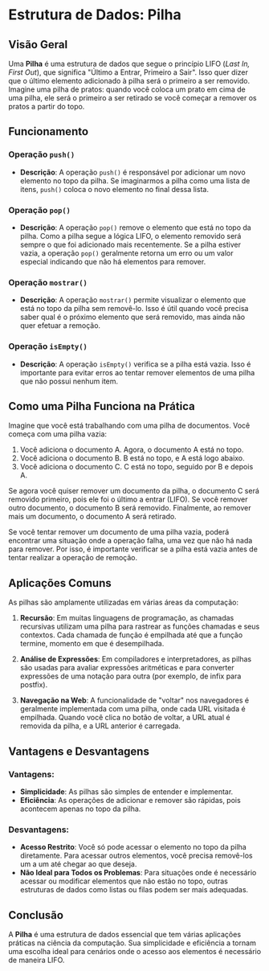 # Estrutura de Dados: Pilha

## Visão Geral

Uma **Pilha** é uma estrutura de dados que segue o princípio LIFO (*Last In, First Out*), que significa "Último a Entrar, Primeiro a Sair". Isso quer dizer que o último elemento adicionado à pilha será o primeiro a ser removido. Imagine uma pilha de pratos: quando você coloca um prato em cima de uma pilha, ele será o primeiro a ser retirado se você começar a remover os pratos a partir do topo.

## Funcionamento

### Operação `push()`
- **Descrição**: A operação `push()` é responsável por adicionar um novo elemento no topo da pilha. Se imaginarmos a pilha como uma lista de itens, `push()` coloca o novo elemento no final dessa lista.

### Operação `pop()`
- **Descrição**: A operação `pop()` remove o elemento que está no topo da pilha. Como a pilha segue a lógica LIFO, o elemento removido será sempre o que foi adicionado mais recentemente. Se a pilha estiver vazia, a operação `pop()` geralmente retorna um erro ou um valor especial indicando que não há elementos para remover.

### Operação `mostrar()`
- **Descrição**: A operação `mostrar()` permite visualizar o elemento que está no topo da pilha sem removê-lo. Isso é útil quando você precisa saber qual é o próximo elemento que será removido, mas ainda não quer efetuar a remoção.

### Operação `isEmpty()`
- **Descrição**: A operação `isEmpty()` verifica se a pilha está vazia. Isso é importante para evitar erros ao tentar remover elementos de uma pilha que não possui nenhum item.

## Como uma Pilha Funciona na Prática

Imagine que você está trabalhando com uma pilha de documentos. Você começa com uma pilha vazia:

1. Você adiciona o documento A. Agora, o documento A está no topo.
2. Você adiciona o documento B. B está no topo, e A está logo abaixo.
3. Você adiciona o documento C. C está no topo, seguido por B e depois A.

Se agora você quiser remover um documento da pilha, o documento C será removido primeiro, pois ele foi o último a entrar (LIFO). Se você remover outro documento, o documento B será removido. Finalmente, ao remover mais um documento, o documento A será retirado.

Se você tentar remover um documento de uma pilha vazia, poderá encontrar uma situação onde a operação falha, uma vez que não há nada para remover. Por isso, é importante verificar se a pilha está vazia antes de tentar realizar a operação de remoção.

## Aplicações Comuns

As pilhas são amplamente utilizadas em várias áreas da computação:

1. **Recursão**: Em muitas linguagens de programação, as chamadas recursivas utilizam uma pilha para rastrear as funções chamadas e seus contextos. Cada chamada de função é empilhada até que a função termine, momento em que é desempilhada.

2. **Análise de Expressões**: Em compiladores e interpretadores, as pilhas são usadas para avaliar expressões aritméticas e para converter expressões de uma notação para outra (por exemplo, de infix para postfix).

3. **Navegação na Web**: A funcionalidade de "voltar" nos navegadores é geralmente implementada com uma pilha, onde cada URL visitada é empilhada. Quando você clica no botão de voltar, a URL atual é removida da pilha, e a URL anterior é carregada.

## Vantagens e Desvantagens

### Vantagens:
- **Simplicidade**: As pilhas são simples de entender e implementar.
- **Eficiência**: As operações de adicionar e remover são rápidas, pois acontecem apenas no topo da pilha.

### Desvantagens:
- **Acesso Restrito**: Você só pode acessar o elemento no topo da pilha diretamente. Para acessar outros elementos, você precisa removê-los um a um até chegar ao que deseja.
- **Não Ideal para Todos os Problemas**: Para situações onde é necessário acessar ou modificar elementos que não estão no topo, outras estruturas de dados como listas ou filas podem ser mais adequadas.

## Conclusão

A **Pilha** é uma estrutura de dados essencial que tem várias aplicações práticas na ciência da computação. Sua simplicidade e eficiência a tornam uma escolha ideal para cenários onde o acesso aos elementos é necessário de maneira LIFO.
